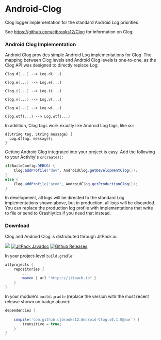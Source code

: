 # Android-Clog
Clog logger implementation for the standard Android Log priorities

See https://github.com/cjbrooks12/Clog for information on Clog.

### Android Clog Implementation

Android Clog provides simple Android Log implementations for Clog. The mapping between Clog levels and Android Clog levels is one-to-one, as the Clog API was designed to directly replace Log:

`Clog.d(...) --> Log.d(...)`

`Clog.e(...) --> Log.e(...)`

`Clog.i(...) --> Log.i(...)`

`Clog.v(...) --> Log.v(...)`

`Clog.w(...) --> Log.w(...)`

`Clog.wtf(...) --> Log.wtf(...)`

In addition, Clog tags work exactly like Android Log tags, like so:

```
d(String tag, String message) {
  Log.d(tag, message);
}
```

Getting Android Clog integrated into your project is easy. Add the following to your Activity's `onCreate()`:

```java
if(BuildConfig.DEBUG) {
    Clog.addProfile("dev", AndroidClog.getDevelopmentClog());
}
else {
    Clog.addProfile("prod", AndroidClog.getProductionClog());
}
```

In development, all logs will be directed to the standard Log implementations shown above, but in production, all logs will be discarded. You can replace the production log profile with implementations that write to file or send to Crashlytics if you need that instead.

### Download
Clog and Android Clog is distrubuted through JitPack.io.

[![](https://jitpack.io/v/cjbrooks12/Android-Clog.svg)](https://jitpack.io/#cjbrooks12/Android-Clog)
[![JitPack Javadoc](https://img.shields.io/github/tag/cjbrooks12/Clog.svg?maxAge=2592000&label=javadoc)](https://jitpack.io/com/github/cjbrooks12/Clog/v0.1.0/javadoc/)
[![Github Releases](https://img.shields.io/github/downloads/cjbrooks12/Android-Clog/latest/total.svg?maxAge=2592000)]()

In your project-level `build.gradle`:

```groovy
allprojects {
    repositories {
        ...
        maven { url "https://jitpack.io" }
    }
}
```

In your module's `build.gradle` (replace the version with the most recent release shown on badge above):
```groovy
dependencies {
    ...
    compile('com.github.cjbrooks12:Android-Clog:v0.1.0@aar') {
        transitive = true;
    }
}
```
